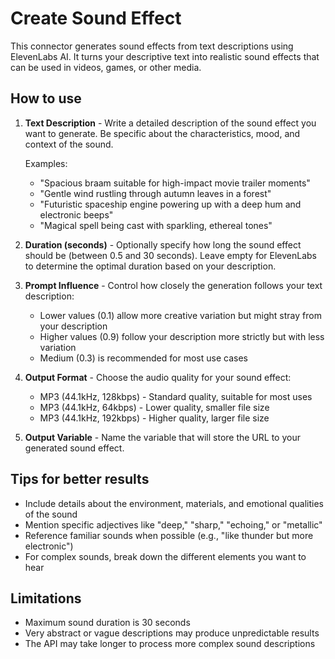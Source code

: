 # Create Sound Effect

This connector generates sound effects from text descriptions using ElevenLabs AI. It turns your descriptive text into realistic sound effects that can be used in videos, games, or other media.

## How to use

1. **Text Description** - Write a detailed description of the sound effect you want to generate. Be specific about the characteristics, mood, and context of the sound.

   Examples:
   - "Spacious braam suitable for high-impact movie trailer moments"
   - "Gentle wind rustling through autumn leaves in a forest"
   - "Futuristic spaceship engine powering up with a deep hum and electronic beeps"
   - "Magical spell being cast with sparkling, ethereal tones"

2. **Duration (seconds)** - Optionally specify how long the sound effect should be (between 0.5 and 30 seconds). Leave empty for ElevenLabs to determine the optimal duration based on your description.

3. **Prompt Influence** - Control how closely the generation follows your text description:
   - Lower values (0.1) allow more creative variation but might stray from your description
   - Higher values (0.9) follow your description more strictly but with less variation
   - Medium (0.3) is recommended for most use cases

4. **Output Format** - Choose the audio quality for your sound effect:
   - MP3 (44.1kHz, 128kbps) - Standard quality, suitable for most uses
   - MP3 (44.1kHz, 64kbps) - Lower quality, smaller file size
   - MP3 (44.1kHz, 192kbps) - Higher quality, larger file size

5. **Output Variable** - Name the variable that will store the URL to your generated sound effect.

## Tips for better results

- Include details about the environment, materials, and emotional qualities of the sound
- Mention specific adjectives like "deep," "sharp," "echoing," or "metallic"
- Reference familiar sounds when possible (e.g., "like thunder but more electronic")
- For complex sounds, break down the different elements you want to hear

## Limitations

- Maximum sound duration is 30 seconds
- Very abstract or vague descriptions may produce unpredictable results
- The API may take longer to process more complex sound descriptions